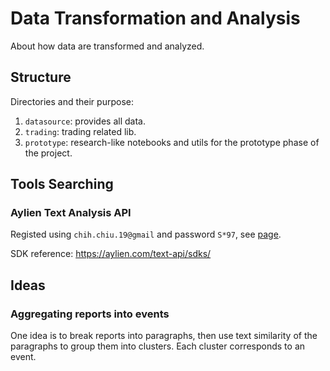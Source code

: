 # Data Transformation and Analysis

About how data are transformed and analyzed.

## Structure

Directories and their purpose:
1. `datasource`: provides all data.
1. `trading`: trading related lib.
1. `prototype`: research-like notebooks and utils for the prototype phase of the project.

## Tools Searching

### Aylien Text Analysis API

Registed using `chih.chiu.19@gmail` and password `S*97`, see [page](https://developer.aylien.com/).

SDK reference: https://aylien.com/text-api/sdks/

## Ideas

### Aggregating reports into events

One idea is to break reports into paragraphs, then use text similarity of the paragraphs to group them into clusters. Each cluster corresponds to an event.